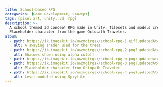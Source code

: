 ```yaml
---
title: School-based RPG
categories: [Game Development, Concept]
tags: [pixel art, unity, 3d, rpg]
description: >-
  A school themed 3d concept RPG made in Unity. Tilesets and models created by me.
  Placeholder character from the game Octopath Traveler.
album:
  - path: https://ik.imagekit.io/uwzmgirgsx/school-rpg-1.gif?updatedAt=1742348943814
    alt: A swaying shader used for the trees
  - path: https://ik.imagekit.io/uwzmgirgsx/school-rpg-2.png?updatedAt=1742348943814
    alt: Shadows shown using alpha cutoff
  - path: https://ik.imagekit.io/uwzmgirgsx/school-rpg-0.png?updatedAt=1742348943814
  - path: https://ik.imagekit.io/uwzmgirgsx/school-rpg-3.png?updatedAt=1742599110664
    alt: Placeholder character from Octopath Traveler
  - path: https://ik.imagekit.io/uwzmgirgsx/school-rpg-4.png?updatedAt=1742599111467
    alt: Level modeled using Sprytile
---
```

